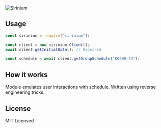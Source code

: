 ![Sirinium](https://i.imgur.com/Z2vcIbf.png)
## Usage
```javascript
const sirinium = require("sirinium");

const client = new sirinium.Client();
await client.getInitialData(); // Required

const schedule = await client.getGroupSchedule("К0609-24");
```
## How it works
Module emulates user interactions with schedule. Written using reverse engineering tricks.
## License
MIT Licensed